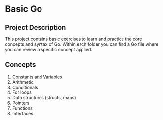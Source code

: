 # Basic Go

## Project Description

This project contains basic exercises to learn and practice the core concepts and syntax of Go. Within each folder you can find a Go file where you can review a specific concept applied.

## Concepts

1. Constants and Variables
2. Arithmetic
3. Conditionals
4. For loops
5. Data structures (structs, maps)
6. Pointers
7. Functions
8. Interfaces
